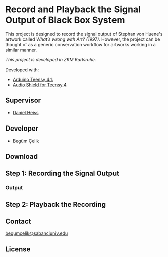 # Record and Playback the Signal Output of Black Box System

This project is designed to record the signal output of Stephan von Huene's artwork called _What’s wrong with Art? (1997)_. However, the project can be thought of as a generic conservation workflow for artworks working in a similar manner. 

_This project is developed in ZKM Karlsruhe._

Developed with:
- [Arduino Teensy 4.1.](https://www.pjrc.com/store/teensy41.html)
- [Audio Shield for Teensy 4](https://www.pjrc.com/store/teensy3_audio.html)

## Supervisor
- [Daniel Heiss](https://zkm.de/de/person/daniel-heiss)

## Developer
- Begüm Çelik

## Download

## Step 1: Recording the Signal Output

### Output

## Step 2: Playback the Recording


## Contact
begumcelik@sabanciuniv.edu

## License 

